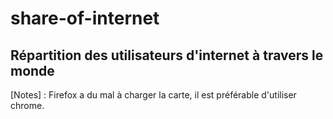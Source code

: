 # share-of-internet
## Répartition des utilisateurs d'internet à travers le monde

[Notes] : Firefox a du mal à charger la carte, il est préférable d'utiliser chrome.
